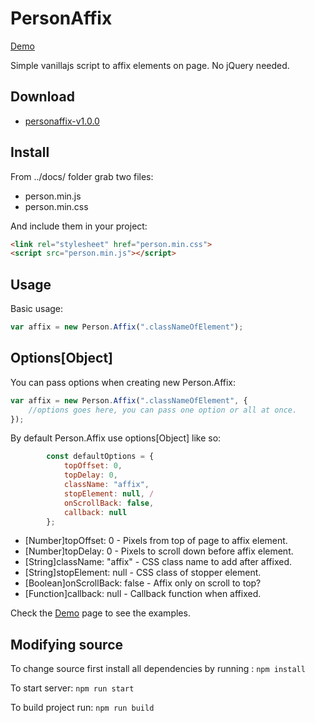 # PersonAffix 

[Demo](https://schriker.github.io/personaffix/)

Simple vanillajs script to affix elements on page. No jQuery needed. 

## Download
* [personaffix-v1.0.0](https://github.com/schriker/personaffix/releases)

## Install
From ../docs/ folder grab two files:

* person.min.js
* person.min.css

And include them in your project:

```html
<link rel="stylesheet" href="person.min.css">
<script src="person.min.js"></script>
```

## Usage
Basic usage:
```javascript
var affix = new Person.Affix(".classNameOfElement");
```

## Options[Object]
You can pass options when creating new Person.Affix:
```javascript
var affix = new Person.Affix(".classNameOfElement", {
	//options goes here, you can pass one option or all at once.
});
```

By default Person.Affix use options[Object] like so:
```javascript
        const defaultOptions = {
            topOffset: 0, 
            topDelay: 0, 
            className: "affix", 
            stopElement: null, /
            onScrollBack: false, 
            callback: null
        };
```

* [Number]topOffset: 0 - Pixels from top of page to affix element.
* [Number]topDelay: 0 - Pixels to scroll down before affix element.
* [String]className: "affix" - CSS class name to add after affixed.
* [String]stopElement: null - CSS class of stopper element.
* [Boolean]onScrollBack: false - Affix only on scroll to top?
* [Function]callback: null - Callback function when affixed.

Check the [Demo](https://schriker.github.io/personaffix/) page to see the examples.

## Modifying source
To change source first install all dependencies by running :
`npm install`	

To start server:
`npm run start`

To build project run:
`npm run build`
